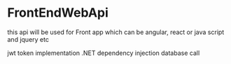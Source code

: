 # FrontEndWebApi

this api will be used for Front app which can be angular, react or java script and jquery etc 

jwt token implementation
.NET dependency injection
database call 
